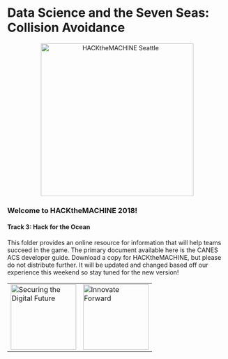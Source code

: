 # Data Science and the Seven Seas: Collision Avoidance

<p align="center">
  <img src="https://static1.squarespace.com/static/596d24cd4402430bb863ffad/t/5b41e62603ce641f98f2e3cd/1536741696061/?format=1500w" width="350" title="HACKtheMACHINE Seattle">
</p>

### Welcome to HACKtheMACHINE 2018!

#### Track 3: Hack for the Ocean

This folder provides an online resource for information that will help teams succeed in the game.  The primary document available here is the CANES ACS developer guide.  Download a copy for HACKtheMACHINE, but please do not distribute further.  It will be updated and changed based off our experience this weekend so stay tuned for the new version!

<p align="center">
  <table>
    <tr>
      <td>
        <a href="https://fathom5.co">
        <img src="https://static.wixstatic.com/media/3d35e8_2d9eb95a4abe4869afafbf51d29038dc~mv2.png/v1/fill/w_288,h_60,al_c,usm_0.66_1.00_0.01/3d35e8_2d9eb95a4abe4869afafbf51d29038dc~mv2.png" width="150" title="Securing the Digital Future">
        </a>
      </td>
      <td>
        <a href="https://boozallen.com">
        <img src="https://upload.wikimedia.org/wikipedia/commons/8/83/Booz_Allen_Hamilton_logo.svg" width="150" title="Innovate Forward">
        </a>
      </td>
    </tr>

  </table>
</p>
